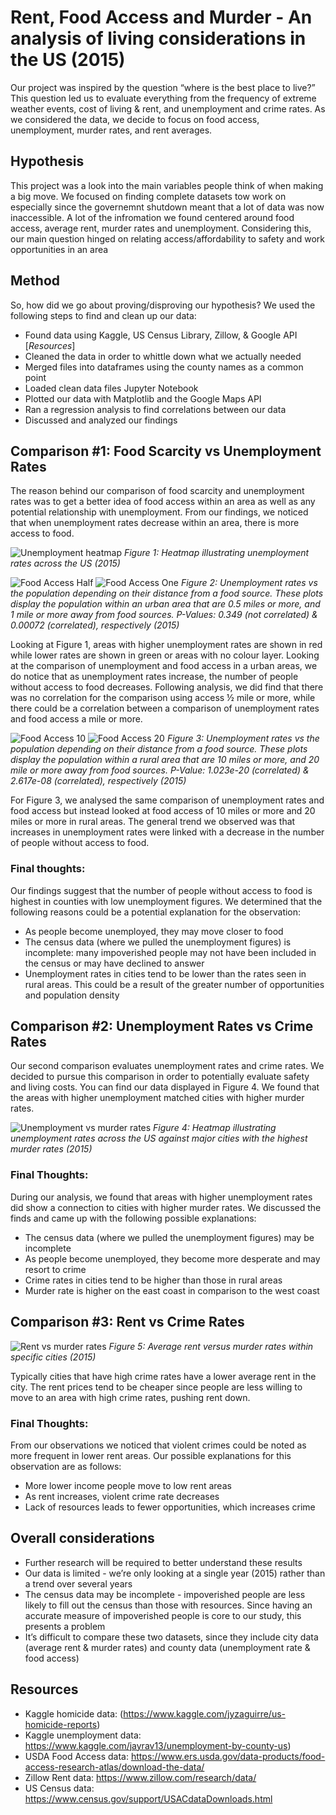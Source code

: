 # Rent, Food Access and Murder - An analysis of living considerations in the US (2015)

  Our project was inspired by the question “where is the best place to live?” This question led us to evaluate everything from the frequency of extreme weather events, cost of living & rent, and  unemployment and crime rates. As we considered the data, we decide to focus on  food access, unemployment, murder rates, and rent averages.

## Hypothesis

  This project was a look into the main variables people think of when making a big move. We focused on finding complete datasets tow work on especially since the governemnt shutdown meant that a lot of data was now inaccessible.  A lot of the infromation we found centered around food access, average rent, murder rates and unemployment. Considering this, our main question hinged on relating access/affordability to safety and work opportunities in an area 

## Method

So, how did we go about proving/disproving our hypothesis? We used the following steps to find and clean up our data:
 - Found data using Kaggle, US Census Library, Zillow, & Google API [_Resources_]
 - Cleaned the data in order to whittle down what we actually needed
 - Merged files into dataframes using the county names as a common point
 - Loaded clean data files Jupyter Notebook
 - Plotted our data with Matplotlib and the Google Maps API
 - Ran a regression analysis to find correlations between our data
 - Discussed and analyzed our findings


## Comparison #1: Food Scarcity vs Unemployment Rates 

The reason behind our comparison of food scarcity and unemployment rates was to get a better idea of food access within an area as well as any potential relationship with unemployment. From our findings, we noticed that when unemployment rates decrease within an area, there is more access to food. 

![Unemployment heatmap](sandbox/Charts/map.png)
_Figure 1: Heatmap illustrating unemployment rates across the US (2015)_ 

![Food Access Half](sandbox/Charts/unemploymentVsFoodScarcityHalfMile.png) ![Food Access One](sandbox/Charts/unemploymentVsFoodScarcityOneMile.png)
_Figure 2: Unemployment rates vs the population depending on their distance from a food source. These plots display the population within an urban area that are 0.5 miles or more,  and 1 mile or more away from food sources. P-Values: 0.349 (not correlated) & 0.00072 (correlated), respectively  (2015)_


Looking at Figure 1, areas with higher unemployment rates are shown in red while lower rates are shown in green or areas with no colour layer. Looking at the comparison of unemployment and food access in a urban areas, we do notice that as unemployment rates increase, the number of people without access to food decreases.  Following analysis, we did find that there was no correlation for the comparison using access ½ mile or more, while there could be a correlation between a comparison of unemployment rates and food access a mile or more.

![Food Access 10](sandbox/Charts/unemploymentVsFoodScarcity10Miles.png) ![Food Access 20](sandbox/Charts/unemploymentVsFoodScarcity20Miles.png)
_Figure 3: Unemployment rates vs the population depending on their distance from a food source. These plots display the population within a rural area that are 10 miles or more,  and 20 mile or more away from food sources. P-Value: 1.023e-20 (correlated) & 2.617e-08 (correlated), respectively  (2015)_

	 
For Figure 3, we analysed the same comparison of unemployment rates and food access but instead looked at food access of 10 miles or more and 20 miles or more in rural areas. The general trend we observed was that increases in unemployment rates were linked with a decrease in the number of people without access to food.


### Final thoughts:
Our findings suggest that the number of people without access to food is highest in counties with low unemployment figures. We determined that the following reasons could be a potential explanation for the observation:
 - As people become unemployed, they may move closer to food
 - The census data (where we pulled the unemployment figures) is incomplete: many impoverished people may not have been included in the census or may have declined to answer
 - Unemployment rates in cities tend to be lower than the rates seen in rural areas. This could be a result of the greater number of opportunities and population density

## Comparison #2: Unemployment Rates vs Crime Rates
Our second comparison evaluates unemployment rates and crime rates. We decided to pursue this comparison in order to potentially evaluate safety and living costs. You can find our data displayed in Figure 4. We found that the areas with higher unemployment matched cities with higher murder rates.

![Unemployment vs murder rates](sandbox/Charts/map%20(5).png)
_Figure 4: Heatmap illustrating unemployment rates across the US against major cities with the highest murder rates  (2015)_ 

### Final Thoughts:
During our analysis, we found that areas with higher unemployment rates did show a connection to cities with higher murder rates. We discussed the finds and came up with the following possible explanations:
 - The census data (where we pulled the unemployment figures) may be incomplete
 - As people become unemployed, they become more desperate and may resort to crime
 - Crime rates in cities tend to be higher than those in rural areas
 - Murder rate is higher on the east coast in comparison to the west coast

## Comparison #3: Rent vs Crime Rates
![Rent vs murder rates](sandbox/Charts/MurderRateVRent.png)
_Figure 5: Average rent versus murder rates within specific cities (2015)_

Typically cities that have high crime rates have a lower average rent in the city. The rent prices tend to be cheaper since people are less willing to  move to an area with high crime rates, pushing rent down.

### Final Thoughts:
From our observations we noticed that violent crimes could be noted as more frequent in lower rent areas. Our possible explanations for this observation are as follows:
 - More lower income people move to low rent areas
 - As rent increases, violent crime rate decreases
 - Lack of resources leads to fewer opportunities, which increases crime
 
 ## Overall considerations
 
  - Further research will be required to better understand these results
 - Our data is limited - we’re only looking at a single year (2015) rather than a trend over several years
 - The census data may be incomplete - impoverished people are less likely to fill out the census than those with resources. Since having an accurate measure of impoverished people is core to our study, this presents a problem
 - It’s difficult to compare these two datasets, since they include city data (average rent & murder rates) and county data (unemployment rate & food access)
 
 ## Resources
 
 - Kaggle homicide data: (https://www.kaggle.com/jyzaguirre/us-homicide-reports)
 - Kaggle unemployment data: https://www.kaggle.com/jayrav13/unemployment-by-county-us)
 - USDA Food Access data: https://www.ers.usda.gov/data-products/food-access-research-atlas/download-the-data/
 - Zillow Rent data: https://www.zillow.com/research/data/
 - US Census data: https://www.census.gov/support/USACdataDownloads.html
